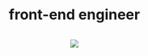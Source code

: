 <h1 align="center">
front-end engineer<br>
</h1>

<div style="width: 100%; display: flex; justify-content: center;">
  <img src="https://moon-svg.minung.dev/moon.svg?size=100&theme=ray" alt=""/>
</div>


<p align="center">
  <a target="_blank" href="mailto:kanghg1116@gmail.com?subject=Hello%20Ileri,%20From%20Github"><img src="https://img.shields.io/badge/gmail-%23D14836.svg?&style=flat-square&logo=gmail&logoColor=white" /></a>
</p>

